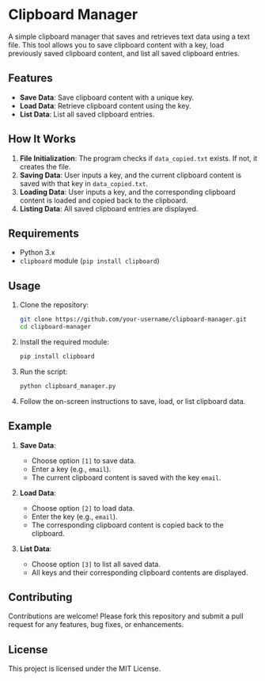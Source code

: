 # Clipboard Manager

A simple clipboard manager that saves and retrieves text data using a text file. This tool allows you to save clipboard content with a key, load previously saved clipboard content, and list all saved clipboard entries.

## Features

- **Save Data**: Save clipboard content with a unique key.
- **Load Data**: Retrieve clipboard content using the key.
- **List Data**: List all saved clipboard entries.

## How It Works

1. **File Initialization**: The program checks if `data_copied.txt` exists. If not, it creates the file.
2. **Saving Data**: User inputs a key, and the current clipboard content is saved with that key in `data_copied.txt`.
3. **Loading Data**: User inputs a key, and the corresponding clipboard content is loaded and copied back to the clipboard.
4. **Listing Data**: All saved clipboard entries are displayed.

## Requirements

- Python 3.x
- `clipboard` module (`pip install clipboard`)

## Usage

1. Clone the repository:
    ```sh
    git clone https://github.com/your-username/clipboard-manager.git
    cd clipboard-manager
    ```

2. Install the required module:
    ```sh
    pip install clipboard
    ```

3. Run the script:
    ```sh
    python clipboard_manager.py
    ```

4. Follow the on-screen instructions to save, load, or list clipboard data.

## Example

1. **Save Data**:
    - Choose option `[1]` to save data.
    - Enter a key (e.g., `email`).
    - The current clipboard content is saved with the key `email`.

2. **Load Data**:
    - Choose option `[2]` to load data.
    - Enter the key (e.g., `email`).
    - The corresponding clipboard content is copied back to the clipboard.

3. **List Data**:
    - Choose option `[3]` to list all saved data.
    - All keys and their corresponding clipboard contents are displayed.

## Contributing

Contributions are welcome! Please fork this repository and submit a pull request for any features, bug fixes, or enhancements.

## License

This project is licensed under the MIT License.
